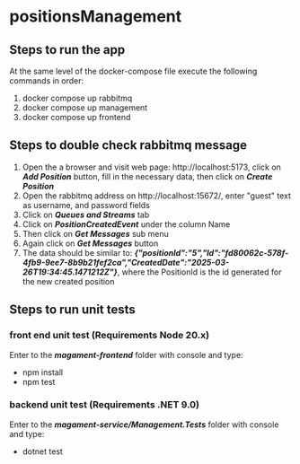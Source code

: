 # positionsManagement

## Steps to run the app

At the same level of the docker-compose file execute the following commands in order:

<ol>
  <li>docker compose up rabbitmq</li>
  <li>docker compose up management</li>
  <li>docker compose up frontend</li>
</ol>

## Steps to double check rabbitmq message

<ol>
  <li>Open the a browser and visit web page: http://localhost:5173, click on <em><strong>Add Position</strong></em> button, fill in the necessary data, then click on <em><strong>Create Position</strong></em></li>
  <li>Open the rabbitmq address on http://localhost:15672/, enter "guest" text as username, and password fields</li>
  <li>Click on <em><strong>Queues and Streams</strong></em> tab</li>
  <li>Click on <em><strong>PositionCreatedEvent</strong></em> under the column Name</li>
  <li>Then click on <em><strong>Get Messages</strong></em> sub menu</li>
  <li>Again click on <em><strong>Get Messages</strong></em> button</li>
  <li>The data should be similar to: <em><strong>{"positionId":"5","Id":"fd80062c-578f-4fb9-9ee7-8b9b21fef2ca","CreatedDate":"2025-03-26T19:34:45.1471212Z"}</strong></em>, where the PositionId is the id generated for the new created position</li>
</ol>

## Steps to run unit tests

### front end unit test (Requirements Node 20.x)

Enter to the **_magament-frontend_** folder with console and type:

- npm install
- npm test

### backend unit test (Requirements .NET 9.0)

Enter to the **_magament-service/Management.Tests_** folder with console and type:

- dotnet test
